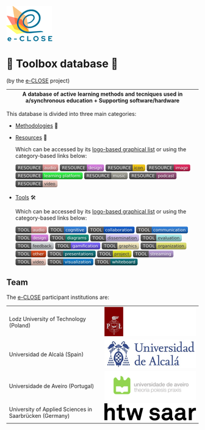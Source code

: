 ![](Logos/e-close-color.png)

# :open_file_folder: Toolbox database :file_folder:
(by the [e-CLOSE](eclose.eu) project) 

| A database of active learning methods and tecniques used in a/synchronous education + Supporting software/hardware |
| ------ |

This database is divided into three main categories:
- [Methodologies](https://github.com/e-CLOSE/Toolbox/tree/main/Methodologies) :book: 
- [Resources](https://github.com/e-CLOSE/Toolbox/blob/main/Resources) :paperclip:

  Which can be accessed by its [logo-based graphical list](https://github.com/e-CLOSE/Toolbox/blob/main/Resources/resources-logos.md) or using the
  category-based links below:
  
  [<img src="Resources/images/resource-audio.png" align="bottom">](https://github.com/e-CLOSE/Toolbox/issues?q=label%3A02_RESOURCE+label%3Aaudio)
  [<img src="Resources/images/resource-design.png" align="bottom">](https://github.com/e-CLOSE/Toolbox/issues?q=label%3A02_RESOURCE+label%3Adesign)
  [<img src="Resources/images/resource-icon.png" align="bottom">](https://github.com/e-CLOSE/Toolbox/issues?q=label%3A02_RESOURCE+label%3Aicon) 
  [<img src="Resources/images/resource-image.png" align="bottom">](https://github.com/e-CLOSE/Toolbox/issues?q=label%3A02_RESOURCE+label%3Aimage)
  [<img src="Resources/images/resource-learning_platform.png" align="bottom">](https://github.com/e-CLOSE/Toolbox/issues?q=label%3A02_RESOURCE+label%3Alearning_platform)
  [<img src="Resources/images/resource-music.png" align="bottom">](https://github.com/e-CLOSE/Toolbox/issues?q=label%3A02_RESOURCE+label%3Amusic)
  [<img src="Resources/images/resource-podcast.png" align="bottom">](https://github.com/e-CLOSE/Toolbox/issues?q=label%3A02_RESOURCE+label%3Apodcast)
  [<img src="Resources/images/resource-video.png" align="bottom">](https://github.com/e-CLOSE/Toolbox/issues?q=label%3A02_RESOURCE+label%3Avideo)
  
- [Tools](https://github.com/e-CLOSE/Toolbox/tree/main/Tools) :hammer_and_wrench:

  Which can be accessed by its [logo-based graphical list](https://github.com/e-CLOSE/Toolbox/blob/main/Tools/tools-logos.md) or using the
  category-based links below:
  
  [<img src="Tools/images/audio.png" align="bottom">](https://github.com/e-CLOSE/Toolbox/issues?q=label%3A01_TOOL+label%3Aaudio)
  [<img src="Tools/images/cognitive.png" align="bottom">](https://github.com/e-CLOSE/Toolbox/issues?q=label%3A01_TOOL+label%3Acognitive)
  [<img src="Tools/images/collaboration.png" align="bottom">](https://github.com/e-CLOSE/Toolbox/issues?q=label%3A01_TOOL+label%3Acollaboration)
  [<img src="Tools/images/communication.png" align="bottom">](https://github.com/e-CLOSE/Toolbox/issues?q=label%3A01_TOOL+label%3Acommunication)
  [<img src="Tools/images/design.png" align="bottom">](https://github.com/e-CLOSE/Toolbox/issues?q=label%3A01_TOOL+label%3Adesign)
  [<img src="Tools/images/diagrams.png" align="bottom">](https://github.com/e-CLOSE/Toolbox/issues?q=label%3A01_TOOL+label%3Adiagrams)
  [<img src="Tools/images/dissemination.png" align="bottom">](https://github.com/e-CLOSE/Toolbox/issues?q=label%3A01_TOOL+label%3Adissemination)
  [<img src="Tools/images/evaluation.png" align="bottom">](https://github.com/e-CLOSE/Toolbox/issues?q=label%3A01_TOOL+label%3Aevaluation)
  [<img src="Tools/images/feedback.png" align="bottom">](https://github.com/e-CLOSE/Toolbox/issues?q=label%3A01_TOOL+label%3Afeedback)
  [<img src="Tools/images/gamification.png" align="bottom">](https://github.com/e-CLOSE/Toolbox/issues?q=label%3A01_TOOL+label%3Agamification)
  [<img src="Tools/images/graphics.png" align="bottom">](https://github.com/e-CLOSE/Toolbox/issues?q=label%3A01_TOOL+label%3Agraphics)
  [<img src="Tools/images/organization.png" align="bottom">](https://github.com/e-CLOSE/Toolbox/issues?q=label%3A01_TOOL+label%3Aorganization)
  [<img src="Tools/images/other.png" align="bottom">](https://github.com/e-CLOSE/Toolbox/issues?q=label%3A01_TOOL+label%3Aother)
  [<img src="Tools/images/presentations.png" align="bottom">](https://github.com/e-CLOSE/Toolbox/issues?q=label%3A01_TOOL+label%3Apresentations)
  [<img src="Tools/images/project.png" align="bottom">](https://github.com/e-CLOSE/Toolbox/issues?q=label%3A01_TOOL+label%3Aproject)
  [<img src="Tools/images/streaming.png" align="bottom">](https://github.com/e-CLOSE/Toolbox/issues?q=label%3A01_TOOL+label%3Astreaming)
  [<img src="Tools/images/video.png" align="bottom">](https://github.com/e-CLOSE/Toolbox/issues?q=label%3A01_TOOL+label%3Avideo)
  [<img src="Tools/images/visualization.png" align="bottom">](https://github.com/e-CLOSE/Toolbox/issues?q=label%3A01_TOOL+label%3Avisualization)
  [<img src="Tools/images/whiteboard.png" align="bottom">](https://github.com/e-CLOSE/Toolbox/issues?q=label%3A01_TOOL+label%3Awhiteboard)


## Team

The [e-CLOSE](eclose.eu) participant institutions are:

| | |
| --------------------------------------------------------|---------------------------------------------------------------------------|
| Lodz University of Technology (Poland)                  | ![](Logos/tul.png)                  |
| Universidad de Alcalá (Spain)                           | ![](Logos/uah.png)                           |
| Universidade de Aveiro (Portugal)                       | ![](Logos/ua.png)                        |
| University of Applied Sciences in Saarbrücken (Germany) | ![](Logos/htw.png) |
